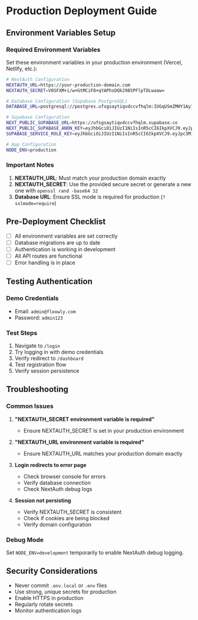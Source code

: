 # Production Deployment Guide

## Environment Variables Setup

### Required Environment Variables

Set these environment variables in your production environment (Vercel, Netlify, etc.):

```bash
# NextAuth Configuration
NEXTAUTH_URL=https://your-production-domain.com
NEXTAUTH_SECRET=V0SFXM+i/w+GtMCiF8+qYAPhsDQk2985PFlpTDLwaaw=

# Database Configuration (Supabase PostgreSQL)
DATABASE_URL=postgresql://postgres.ufsgsaytiqvdccvfhqlm:IUGqUSmZMHY1Ay16@aws-1-eu-north-1.pooler.supabase.com:5432/postgres?sslmode=require

# Supabase Configuration
NEXT_PUBLIC_SUPABASE_URL=https://ufsgsaytiqvdccvfhqlm.supabase.co
NEXT_PUBLIC_SUPABASE_ANON_KEY=eyJhbGciOiJIUzI1NiIsInR5cCI6IkpXVCJ9.eyJpc3MiOiJzdXBhYmFzZSIsInJlZiI6InVmc2dzYXl0aXF2ZGNjdmZocWxtIiwicm9sZSI6ImFub24iLCJpYXQiOjE3NTc1NzQyNjgsImV4cCI6MjA3MzE1MDI2OH0.lZypuC-MYM7p-g_Ql-QwLoFdqRUcmLvrFdxDW-GDq6w
SUPABASE_SERVICE_ROLE_KEY=eyJhbGciOiJIUzI1NiIsInR5cCI6IkpXVCJ9.eyJpc3MiOiJzdXBhYmFzZSIsInJlZiI6InVmc2dzYXl0aXF2ZGNjdmZocWxtIiwicm9sZSI6InNlcnZpY2Vfcm9sZSIsImlhdCI6MTc1NzU3NDI2OCwiZXhwIjoyMDczMTUwMjY4fQ.lbcp2cNlwVv9MdrACzEQF5UYt--Nf5iWXVFGZlvxmWI

# App Configuration
NODE_ENV=production
```

### Important Notes

1. **NEXTAUTH_URL**: Must match your production domain exactly
2. **NEXTAUTH_SECRET**: Use the provided secure secret or generate a new one with `openssl rand -base64 32`
3. **Database URL**: Ensure SSL mode is required for production (`?sslmode=require`)

## Pre-Deployment Checklist

- [ ] All environment variables are set correctly
- [ ] Database migrations are up to date
- [ ] Authentication is working in development
- [ ] All API routes are functional
- [ ] Error handling is in place

## Testing Authentication

### Demo Credentials
- Email: `admin@floowly.com`
- Password: `admin123`

### Test Steps
1. Navigate to `/login`
2. Try logging in with demo credentials
3. Verify redirect to `/dashboard`
4. Test registration flow
5. Verify session persistence

## Troubleshooting

### Common Issues

1. **"NEXTAUTH_SECRET environment variable is required"**
   - Ensure NEXTAUTH_SECRET is set in your production environment

2. **"NEXTAUTH_URL environment variable is required"**
   - Ensure NEXTAUTH_URL matches your production domain exactly

3. **Login redirects to error page**
   - Check browser console for errors
   - Verify database connection
   - Check NextAuth debug logs

4. **Session not persisting**
   - Verify NEXTAUTH_SECRET is consistent
   - Check if cookies are being blocked
   - Verify domain configuration

### Debug Mode

Set `NODE_ENV=development` temporarily to enable NextAuth debug logging.

## Security Considerations

- Never commit `.env.local` or `.env` files
- Use strong, unique secrets for production
- Enable HTTPS in production
- Regularly rotate secrets
- Monitor authentication logs

